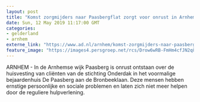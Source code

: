 ```yaml
---
layout: post
title: "Komst zorgmijders naar Paasbergflat zorgt voor onrust in Arnhemse wijk: ‘Vast en zeker gedonder’"
date: Sun, 12 May 2019 11:17:00 GMT
categories: 
- gelderland 
- arnhem 
externe_link: "https://www.ad.nl/arnhem/komst-zorgmijders-naar-paasbergflat-zorgt-voor-onrust-in-arnhemse-wijk-vast-en-zeker-gedonder~a4ab6e73/"
feature_image: "https://images4.persgroep.net/rcs/Drow6wRB-FmHm4cfJN2q8gJsM4c/diocontent/110113986/_fitwidth/400/?appId=21791a8992982cd8da851550a453bd7f&quality=0.7"
---
```


ARNHEM - In de Arnhemse wijk Paasberg is onrust ontstaan over de huisvesting van cliënten van de stichting Onderdak in het voormalige bejaardenhuis De Paasberg aan de Bronbeeklaan. Deze mensen hebben ernstige persoonlijke en sociale problemen en laten zich niet meer helpen door de reguliere hulpverlening.

